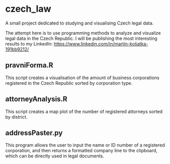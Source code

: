 # czech_law
A small project dedicated to studying and visualising Czech legal data.

The attempt here is to use programming methods to analyze and visualize legal data in the Czech Republic.
I will be publishing the most interesting results to my LinkedIn: https://www.linkedin.com/in/martin-košatka-191bb9212/ 

## pravniForma.R
This script creates a visualisation of the amount of business corporations registered in the Czech Republic sorted by corporation type.

## attorneyAnalysis.R
This script creates a map plot of the number of registered attorneys sorted by district.

## addressPaster.py
This program allows the user to input the name or ID number of a registered corporation, and then returns a formatted company line to the clipboard, which can be directly used in legal documents.


